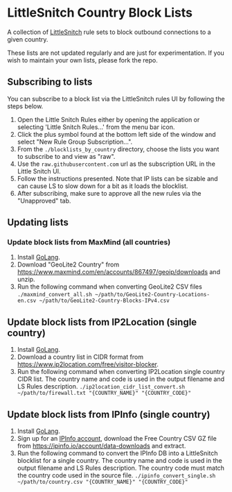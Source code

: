 # LittleSnitch Country Block Lists

A collection of [LittleSnitch](https://www.obdev.at/products/littlesnitch/index.html) rule sets to block outbound connections to a given country. 

These lists are not updated regularly and are just for experimentation. If you wish to maintain your own lists, please fork the repo.

## Subscribing to lists

You can subscribe to a block list via the LittleSnitch rules UI by following the steps below.

1. Open the Little Snitch Rules either by opening the application or selecting 'Little Snitch Rules...' from the menu bar icon.
2. Click the plus symbol found at the bottom left side of the window and select "New Rule Group Subscription...".
3. From the `./blocklists_by_country` directory, choose the lists you want to subscribe to and view as "raw".
4. Use the `raw.githubusercontent.com` url as the subscription URL in the Little Snitch UI.
5. Follow the instructions presented. Note that IP lists can be sizable and can cause LS to slow down for a bit as it loads the blocklist.
6. After subscribing, make sure to approve all the new rules via the "Unapproved" tab.

## Updating lists

### Update block lists from MaxMind (all countries)

1. Install [GoLang](https://go.dev/dl/).
2. Download "GeoLite2 Country" from https://www.maxmind.com/en/accounts/867497/geoip/downloads and unzip.
3. Run the following command when converting GeoLite2 CSV files
`./maxmind_convert_all.sh ~/path/to/GeoLite2-Country-Locations-en.csv ~/path/to/GeoLite2-Country-Blocks-IPv4.csv`

## Update block lists from IP2Location (single country)

1. Install [GoLang](https://go.dev/dl/).
2. Download a country list in CIDR format from https://www.ip2location.com/free/visitor-blocker.
3. Run the following command when converting IP2Location single country CIDR list. The country name and code is used in the output filename and LS Rules description.
`./ip2location_cidr_list_convert.sh ~/path/to/firewall.txt "{COUNTRY_NAME}" "{COUNTRY_CODE}"`

## Update block lists from IPInfo (single country)

1. Install [GoLang](https://go.dev/dl/).
2. Sign up for an [IPInfo account](https://ipinfo.io/signup), download the Free Country CSV GZ file from https://ipinfo.io/account/data-downloads and extract.
3. Run the following command to convert the IPInfo DB into a LittleSnitch blocklist for a single country. The country name and code is used in the output filename and LS Rules description. The country code must match the country code used in the source file.
   `./ipinfo_convert_single.sh ~/path/to/country.csv "{COUNTRY_NAME}" "{COUNTRY_CODE}"`